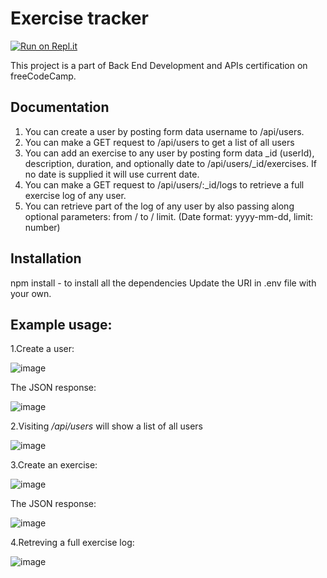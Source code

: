 # Exercise tracker


[![Run on Repl.it](https://replit.com/badge/github/robertamanta/exercisetracker)](https://exercisetracker.robertamanta.repl.co)


This project is a part of Back End Development and APIs certification on freeCodeCamp.

## Documentation

1. You can create a user by posting form data username to /api/users.
2. You can make a GET request to /api/users to get a list of all users
3. You can add an exercise to any user by posting form data _id (userId), description, duration, and optionally date to /api/users/_id/exercises. If no date is supplied it will use current date. 
3. You can make a GET request to /api/users/:_id/logs to retrieve a full exercise log of any user.
4. You can retrieve part of the log of any user by also passing along optional parameters: from / to / limit. (Date format: yyyy-mm-dd, limit: number)

## Installation

npm install - to install all the dependencies
Update the URI in .env file with your own.

## Example usage:

1.Create a user:

![image](https://user-images.githubusercontent.com/116081834/211199332-0a5aa822-0c18-4d86-87a8-c00918cbd5d7.png)

The JSON response:

![image](https://user-images.githubusercontent.com/116081834/211199354-c317fe73-91f7-4afd-bd6d-5f6acf991877.png)

2.Visiting <i>/api/users</i> will show a list of all users

![image](https://user-images.githubusercontent.com/116081834/211199435-7d022b09-32e5-416c-acdd-4a5bcfaad3b2.png)

3.Create an exercise:

![image](https://user-images.githubusercontent.com/116081834/211199540-154eb2c5-b599-4b12-a08c-c633fe3a385a.png)

The JSON response:

![image](https://user-images.githubusercontent.com/116081834/211199559-b8a1ac46-2e7f-450c-bc90-84516131e616.png)

4.Retreving a full exercise log:

![image](https://user-images.githubusercontent.com/116081834/211199629-278f304b-a456-42c0-b813-d6dcf26b0834.png)


